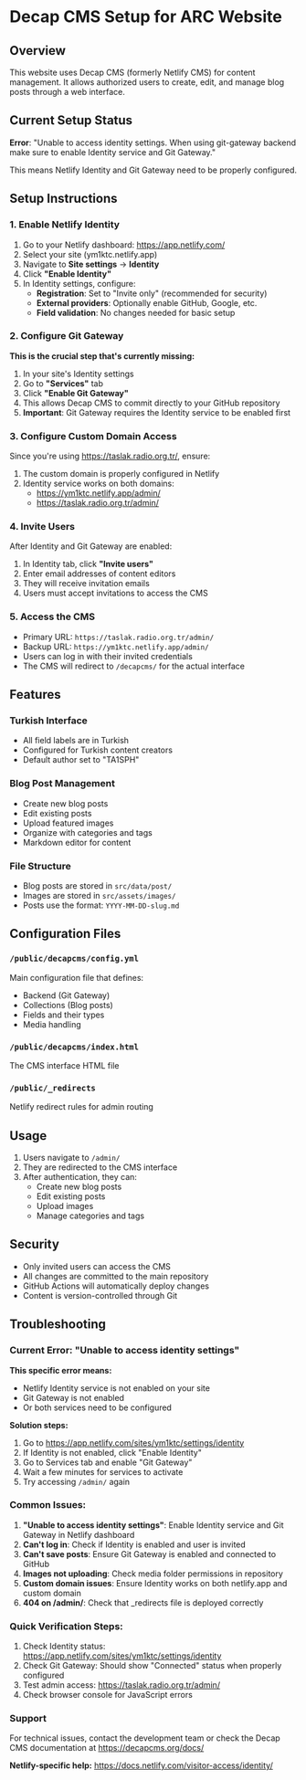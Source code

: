 # Decap CMS Setup for ARC Website

## Overview

This website uses Decap CMS (formerly Netlify CMS) for content management. It allows authorized users to create, edit, and manage blog posts through a web interface.

## Current Setup Status

**Error**: "Unable to access identity settings. When using git-gateway backend make sure to enable Identity service and Git Gateway."

This means Netlify Identity and Git Gateway need to be properly configured.

## Setup Instructions

### 1. Enable Netlify Identity

1. Go to your Netlify dashboard: https://app.netlify.com/
2. Select your site (ym1ktc.netlify.app)
3. Navigate to **Site settings** → **Identity**
4. Click **"Enable Identity"**
5. In Identity settings, configure:
   - **Registration**: Set to "Invite only" (recommended for security)
   - **External providers**: Optionally enable GitHub, Google, etc.
   - **Field validation**: No changes needed for basic setup

### 2. Configure Git Gateway

**This is the crucial step that's currently missing:**

1. In your site's Identity settings
2. Go to **"Services"** tab
3. Click **"Enable Git Gateway"**
4. This allows Decap CMS to commit directly to your GitHub repository
5. **Important**: Git Gateway requires the Identity service to be enabled first

### 3. Configure Custom Domain Access

Since you're using https://taslak.radio.org.tr/, ensure:

1. The custom domain is properly configured in Netlify
2. Identity service works on both domains:
   - https://ym1ktc.netlify.app/admin/
   - https://taslak.radio.org.tr/admin/

### 4. Invite Users

After Identity and Git Gateway are enabled:

1. In Identity tab, click **"Invite users"**
2. Enter email addresses of content editors
3. They will receive invitation emails
4. Users must accept invitations to access the CMS

### 5. Access the CMS

- Primary URL: `https://taslak.radio.org.tr/admin/`
- Backup URL: `https://ym1ktc.netlify.app/admin/`
- Users can log in with their invited credentials
- The CMS will redirect to `/decapcms/` for the actual interface

## Features

### Turkish Interface

- All field labels are in Turkish
- Configured for Turkish content creators
- Default author set to "TA1SPH"

### Blog Post Management

- Create new blog posts
- Edit existing posts
- Upload featured images
- Organize with categories and tags
- Markdown editor for content

### File Structure

- Blog posts are stored in `src/data/post/`
- Images are stored in `src/assets/images/`
- Posts use the format: `YYYY-MM-DD-slug.md`

## Configuration Files

### `/public/decapcms/config.yml`

Main configuration file that defines:

- Backend (Git Gateway)
- Collections (Blog posts)
- Fields and their types
- Media handling

### `/public/decapcms/index.html`

The CMS interface HTML file

### `/public/_redirects`

Netlify redirect rules for admin routing

## Usage

1. Users navigate to `/admin/`
2. They are redirected to the CMS interface
3. After authentication, they can:
   - Create new blog posts
   - Edit existing posts
   - Upload images
   - Manage categories and tags

## Security

- Only invited users can access the CMS
- All changes are committed to the main repository
- GitHub Actions will automatically deploy changes
- Content is version-controlled through Git

## Troubleshooting

### Current Error: "Unable to access identity settings"

**This specific error means:**
- Netlify Identity service is not enabled on your site
- Git Gateway is not enabled 
- Or both services need to be configured

**Solution steps:**
1. Go to https://app.netlify.com/sites/ym1ktc/settings/identity
2. If Identity is not enabled, click "Enable Identity"
3. Go to Services tab and enable "Git Gateway"
4. Wait a few minutes for services to activate
5. Try accessing `/admin/` again

### Common Issues:

1. **"Unable to access identity settings"**: Enable Identity service and Git Gateway in Netlify dashboard
2. **Can't log in**: Check if Identity is enabled and user is invited
3. **Can't save posts**: Ensure Git Gateway is enabled and connected to GitHub
4. **Images not uploading**: Check media folder permissions in repository
5. **Custom domain issues**: Ensure Identity works on both netlify.app and custom domain
6. **404 on /admin/**: Check that _redirects file is deployed correctly

### Quick Verification Steps:

1. Check Identity status: https://app.netlify.com/sites/ym1ktc/settings/identity
2. Check Git Gateway: Should show "Connected" status when properly configured
3. Test admin access: https://taslak.radio.org.tr/admin/
4. Check browser console for JavaScript errors

### Support

For technical issues, contact the development team or check the Decap CMS documentation at https://decapcms.org/docs/

**Netlify-specific help:** https://docs.netlify.com/visitor-access/identity/

